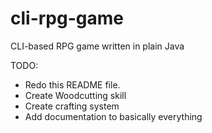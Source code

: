 # cli-rpg-game
CLI-based RPG game written in plain Java

TODO:
- Redo this README file.
- Create Woodcutting skill
- Create crafting system
- Add documentation to basically everything
